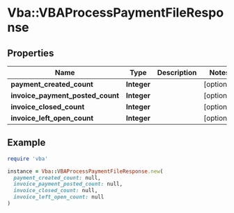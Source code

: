 # Vba::VBAProcessPaymentFileResponse

## Properties

| Name | Type | Description | Notes |
| ---- | ---- | ----------- | ----- |
| **payment_created_count** | **Integer** |  | [optional] |
| **invoice_payment_posted_count** | **Integer** |  | [optional] |
| **invoice_closed_count** | **Integer** |  | [optional] |
| **invoice_left_open_count** | **Integer** |  | [optional] |

## Example

```ruby
require 'vba'

instance = Vba::VBAProcessPaymentFileResponse.new(
  payment_created_count: null,
  invoice_payment_posted_count: null,
  invoice_closed_count: null,
  invoice_left_open_count: null
)
```

